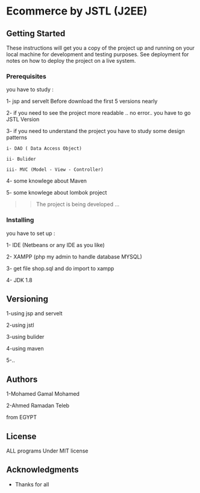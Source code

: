 # Ecommerce by JSTL (J2EE)

## Getting Started

These instructions will get you a copy of the project up and running on your local machine for development and testing purposes. See deployment for notes on how to deploy the project on a live system.

### Prerequisites

you have to study : 

1- jsp and servelt Before download the first 5 versions nearly

2- if you need to see the project more readable .. no error.. you have to go JSTL Version

3- if you need to understand the project you have to study some design patterns 
   
    i- DAO ( Data Access Object)

    ii- Bulider

    iii- MVC (Model - View - Controller)
    
4- some knowlege about Maven

5- some knowlege about lombok project

>> The project is being developed ...

### Installing

you have to set up : 

1- IDE (Netbeans or any IDE as you like)

2- XAMPP (php my admin to handle database MYSQL)

3- get file shop.sql and do import to xampp

4- JDK 1.8

## Versioning

1-using jsp and servelt 

2-using jstl 

3-using bulider 

4-using maven

5-..

## Authors

1-Mohamed Gamal Mohamed

2-Ahmed Ramadan Teleb

from EGYPT 

## License

ALL programs Under MIT license

## Acknowledgments

* Thanks for all
